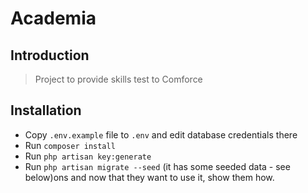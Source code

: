 # Academia

## Introduction

> Project to provide skills test to Comforce


## Installation

- Copy `.env.example` file to `.env` and edit database credentials there
- Run `composer install`
- Run `php artisan key:generate`
- Run `php artisan migrate --seed` (it has some seeded data - see below)ons and now that they want to use it, show them how.